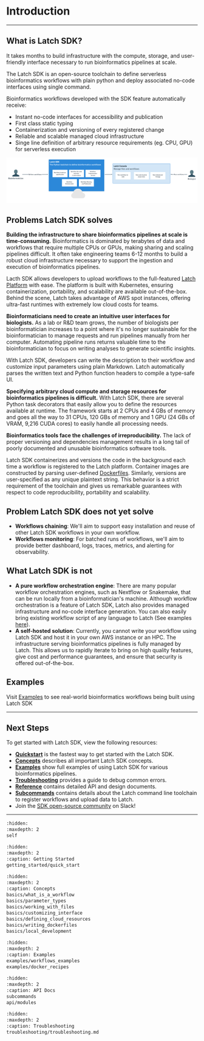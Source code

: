 # Introduction

---

## What is Latch SDK?

It takes months to build infrastructure with the compute, storage, and user-friendly interface necessary to run bioinformatics pipelines at scale. 

The Latch SDK is an open-source toolchain to define serverless bioinformatics workflows with plain python and deploy associated no-code interfaces using single command.

Bioinformatics workflows developed with the SDK feature automatically receive:

* Instant no-code interfaces for accessibility and publication
* First class static typing
* Containerization and versioning of every registered change
* Reliable and scalable managed cloud infrastructure
* Singe line definition of arbitrary resource requirements (eg. CPU, GPU) for serverless execution

![SDK Overview](./assets/sdk-intro.png)

## Problems Latch SDK solves

**Building the infrastructure to share bioinformatics pipelines at scale is time-consuming.** Bioinformatics is dominated by terabytes of data and workflows that require multiple CPUs or GPUs, making sharing and scaling pipelines difficult. It often take engineering teams 6-12 months to build a robust cloud infrastructure necessary to support the ingestion and execution of bioinformatics pipelines.

Lacth SDK allows developers to upload workflows to the full-featured [Latch Platform](console.latch.bio) with ease. The platform is built with Kubernetes, ensuring containerization, portability, and scalability are available out-of-the-box. Behind the scene, Latch takes advantage of AWS spot instances, offering ultra-fast runtimes with extremely low cloud costs for teams.

**Bioinformaticians need to create an intuitive user interfaces for biologists.** As a lab or R&D team grows, the number of biologists per bioinformatician increases to a point where it's no longer sustainable for the bioinformatician to manage requests and run pipelines manually from her computer. Automating pipeline runs returns valuable time to the bioinformatician to focus on writing analyses to generate scientific insights. 

With Latch SDK, developers can write the description to their workflow and customize input parameters using plain Markdown. Latch automatically parses the written text and Python function headers to compile a type-safe UI. 

**Specifying arbitrary cloud compute and storage resources for bioinformatics pipelines is difficult.** With Latch SDK, there are several Python task decorators that easily allow you to define the resources available at runtime. The framework starts at 2 CPUs and 4 GBs of memory and goes all the way to 31 CPUs, 120 GBs of memory and 1 GPU (24 GBs of VRAM, 9,216 CUDA cores) to easily handle all processing needs.

**Bioinformatics tools face the challenges of irreproducibility.** The lack of proper versioning and dependencies management results in a long tail of poorly documented and unusable bioinformatics software tools.

Latch SDK containerizes and versions the code in the background each time a workflow is registered to the Latch platform. Container images are constructed by parsing user-defined [Dockerfiles](https://docs.docker.com/engine/reference/builder/). Similarly, versions are user-specified as any unique plaintext string. This behavior is a strict requirement of the toolchain and gives us remarkable guarantees with respect to code reproducibility, portability and scalability. 

## Problem Latch SDK does not yet solve 
* **Workflows chaining**: We'll aim to support easy installation and reuse of other Latch SDK workflows in your own workflow.  
* **Workflows monitoring**: For batched runs of workflows, we'll aim to provide better dashboard, logs, traces, metrics, and alerting for observability. 

## What Latch SDK is not
* **A pure workflow orchestration engine**: There are many popular workflow orchestration engines, such as Nextflow or Snakemake, that can be run locally from a bioinformatician's machine. Although workflow orchestration is a feature of Latch SDK, Latch also provides managed infrastructure and no-code interface generation. You can also easily bring existing workflow script of any language to Latch (See examples [here](./examples/)).
* **A self-hosted solution**: Currently, you cannot write your workflow using Latch SDK and host it in your own AWS instance or an HPC. The infrastructure serving bioinformatics pipelines is fully managed by Latch. This allows us to rapidly iterate to bring on high quality features, give cost and performance guarantees, and ensure that security is offered out-of-the-box. 

## Examples
Visit [Examples](../examples/workflows_examples.md) to see real-world bioinformatics workflows being built using Latch SDK

---

## Next Steps
To get started with Latch SDK, view the following resources:
* **[Quickstart](./getting_started/quick_start.md)** is the fastest way to get started with the Latch SDK. 
* **[Concepts](./basics/what_is_a_workflow.md)** describes all important Latch SDK concepts.
* **[Examples](./examples/workflows_examples.md)** show full examples of using Latch SDK for various bioinformatics pipelines.
* **[Troubleshooting](./troubleshooting/troubleshooting)** provides a guide to debug common errors. 
* **[Reference](./api/modules.rst)** contains detailed API and design documents.
* **[Subcommands](./subcommands.md)** contains details about the Latch command line toolchain to register workflows and upload data to Latch.
* Join the <a href="https://forms.gle/sCjr8tdjzx5HjVW27" target="_blank">SDK open-source community</a> on Slack!

---

```{toctree}
:hidden:
:maxdepth: 2
self
```

```{toctree}
:hidden:
:maxdepth: 2
:caption: Getting Started
getting_started/quick_start
```

```{toctree}
:hidden:
:maxdepth: 2
:caption: Concepts
basics/what_is_a_workflow
basics/parameter_types
basics/working_with_files
basics/customizing_interface
basics/defining_cloud_resources
basics/writing_dockerfiles
basics/local_development
```

```{toctree}
:hidden:
:maxdepth: 2
:caption: Examples
examples/workflows_examples
examples/docker_recipes
```

```{toctree}
:hidden:
:maxdepth: 2
:caption: API Docs
subcommands
api/modules
```

```{toctree}
:hidden:
:maxdepth: 2
:caption: Troubleshooting
troubleshooting/troubleshooting.md
```
